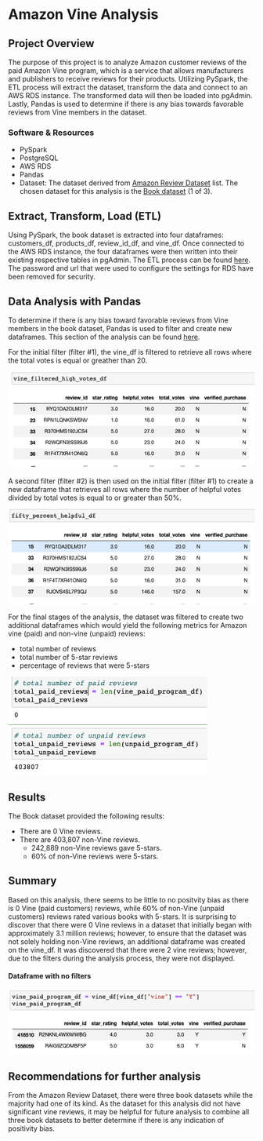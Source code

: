 # Amazon Vine Analysis

## Project Overview
The purpose of this project is to analyze Amazon customer reviews of the paid Amazon Vine program, which is a service that allows manufacturers and publishers to receive reviews for their products. Utilizing PySpark, the ETL process will extract the dataset, transform the data and connect to an AWS RDS instance.  The transformed data will then be loaded into pgAdmin.  Lastly, Pandas is used to determine if there is any bias towards favorable reviews from Vine members in the dataset.  

### Software & Resources
-	PySpark
-	PostgreSQL
-	AWS RDS
-	Pandas
-	Dataset: The dataset derived from 
[Amazon Review Dataset](https://s3.amazonaws.com/amazon-reviews-pds/tsv/index.txt) list. The chosen dataset for this analysis is the [Book dataset](https://s3.amazonaws.com/amazon-reviews-pds/tsv/amazon_reviews_us_Books_v1_02.tsv.gz!) (1 of 3).

## Extract, Transform, Load (ETL)
Using PySpark, the book dataset is extracted into four dataframes: customers_df, products_df, review_id_df, and vine_df. Once connected to the AWS RDS instance, the four dataframes were then written into their existing respective tables in pgAdmin. The ETL process can be found [here](https://github.com/retroxsky06/Amazon_Vine_Analysis/blob/main/Amazon_Reviews_ETL.ipynb). The password and url that were used to configure the settings for RDS have been removed for security.

## Data Analysis with Pandas
To determine if there is any bias toward favorable reviews from Vine members in the book dataset, Pandas is used to filter and create new dataframes.  This section of the analysis can be found [here](https://github.com/retroxsky06/Amazon_Vine_Analysis/blob/main/Vine_Review_Analysis.ipynb).  

For the initial filter (filter #1), the vine_df is filtered to retrieve all rows where the total votes is equal or greather than 20.

![fig1](https://github.com/retroxsky06/Amazon_Vine_Analysis/blob/main/images/filtered_df.png)

A second filter (filter #2) is then used on the initial filter (filter #1) to create a new dataframe that retrieves all rows where
the number of helpful votes divided by total votes is equal to or greater than 50%.

![fig2](https://github.com/retroxsky06/Amazon_Vine_Analysis/blob/main/images/fifty_percent_helpful_df.png)

For the final stages of the analysis, the dataset was filtered to create two additional dataframes which would yield the following metrics for Amazon vine (paid) and non-vine (unpaid) reviews:
- total number of reviews
- total number of 5-star reviews
- percentage of reviews that were 5-stars

![fig3](https://github.com/retroxsky06/Amazon_Vine_Analysis/blob/main/images/totals_reviews.png)

## Results
The Book dataset provided the following results:
- There are 0 Vine reviews.
- There are 403,807 non-Vine reviews.
  - 242,889 non-Vine reviews gave 5-stars.
  - 60% of non-Vine reviews were 5-stars.


## Summary
Based on this analysis, there seems to be little to no positvity bias as there is 0 Vine (paid customers) reviews, while 60% of non-Vine (unpaid customers) reviews rated various books with 5-stars. It is surprising to discover that there were 0 Vine reviews in a dataset that initially began with approximately 3.1 million reviews; however, to ensure that the dataset was not solely holding non-Vine reviews, an additional dataframe was created on the vine_df.  It was discovered that there were 2 vine reviews; however, due to the filters during the analysis process, they were not displayed.  

#### Dataframe with no filters
![fig4](https://github.com/retroxsky06/Amazon_Vine_Analysis/blob/main/images/vine_df_paid.png)

## Recommendations for further analysis
From the Amazon Review Dataset, there were three book datasets while the majority  had one of its kind. As the dataset for this analysis did not have significant vine reviews, it may be helpful for future analysis to combine all three book datasets to better determine if there is any indication of positivity bias.
